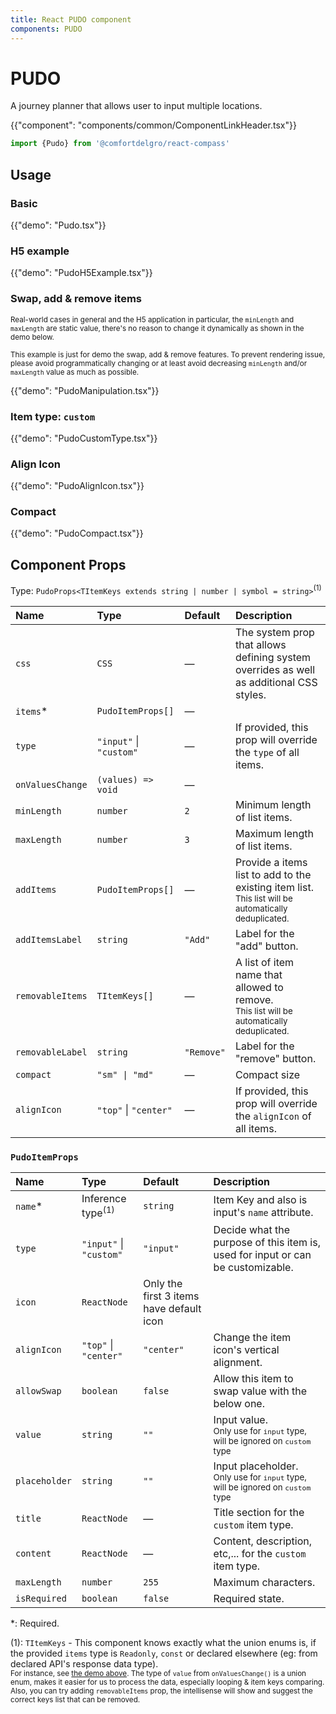 ```yaml
---
title: React PUDO component
components: PUDO
---
```


# PUDO

<p class="description">A journey planner that allows user to input multiple locations.</p>

{{"component": "components/common/ComponentLinkHeader.tsx"}}

```jsx
import {Pudo} from '@comfortdelgro/react-compass'
```


## Usage

### Basic

{{"demo": "Pudo.tsx"}}

### H5 example

{{"demo": "PudoH5Example.tsx"}}

### Swap, add & remove items

<small>
Real-world cases in general and the H5 application in particular, the <code>minLength</code> and <code>maxLength</code> are static value, there's no reason to change it dynamically as shown in the demo below.

This example is just for demo the swap, add & remove features. To prevent rendering issue, please avoid programmatically changing or at least avoid decreasing `minLength` and/or `maxLength` value as much as possible.
</small>

{{"demo": "PudoManipulation.tsx"}}

### Item type: `custom`

{{"demo": "PudoCustomType.tsx"}}

### Align Icon

{{"demo": "PudoAlignIcon.tsx"}}

### Compact

{{"demo": "PudoCompact.tsx"}}

## Component Props

Type: `PudoProps<TItemKeys extends string | number | symbol = string>`<sup>(1)</sup>

| Name             | Type                    | Default    | Description                                                                                                             |
| :--------------- | :---------------------- | :--------- | :---------------------------------------------------------------------------------------------------------------------- |
| `css`            | `CSS`                   | —          | The system prop that allows defining system overrides as well as additional CSS styles.                                 |
| `items`\*        | `PudoItemProps[]`       | —          |                                                                                                                         |
| `type`           | `"input"` \| `"custom"` | —          | If provided, this prop will override the `type` of all items.                                                           |
| `onValuesChange` | `(values) => void`      | —          |                                                                                                                         |
| `minLength`      | `number`                | `2`        | Minimum length of list items.                                                                                           |
| `maxLength`      | `number`                | `3`        | Maximum length of list items.                                                                                           |
| `addItems`       | `PudoItemProps[]`       | —          | Provide a items list to add to the existing item list.<br/><small>This list will be automatically deduplicated.</small> |
| `addItemsLabel`  | `string`                | `"Add"`    | Label for the "add" button.                                                                                             |
| `removableItems` | `TItemKeys[]`           | —          | A list of item name that allowed to remove.<br/><small>This list will be automatically deduplicated.</small>            |
| `removableLabel` | `string`                | `"Remove"` | Label for the "remove" button.                                                                                          |
| `compact`        | `"sm" \| "md"`          | —          | Compact size                                                                                                            |
| `alignIcon`      | `"top"` \| `"center"`   | —          | If provided, this prop will override the `alignIcon` of all items.                                                      |

### `PudoItemProps`

| Name          | Type                         | Default                                  | Description                                                                                       |
| :------------ | :--------------------------- | :--------------------------------------- | :------------------------------------------------------------------------------------------------ |
| `name`\*      | Inference type<sup>(1)</sup> | `string`                                 | Item Key and also is input's `name` attribute.                                                    |
| `type`        | `"input"` \| `"custom"`      | `"input"`                                | Decide what the purpose of this item is, used for input or can be customizable.                   |
| `icon`        | `ReactNode`                  | Only the first 3 items have default icon |                                                                                                   |
| `alignIcon`   | `"top"` \| `"center"`        | `"center"`                               | Change the item icon's vertical alignment.                                                        |
| `allowSwap`   | `boolean`                    | `false`                                  | Allow this item to swap value with the below one.                                                 |
| `value`       | `string`                     | `""`                                     | Input value.<br/><small>Only use for `input` type, will be ignored on `custom` type</small>       |
| `placeholder` | `string`                     | `"" `                                    | Input placeholder.<br/><small>Only use for `input` type, will be ignored on `custom` type</small> |
| `title`       | `ReactNode`                  | —                                        | Title section for the `custom` item type.                                                         |
| `content`     | `ReactNode`                  | —                                        | Content, description, etc,... for the `custom` item type.                                         |
| `maxLength`   | `number`                     | `255`                                    | Maximum characters.                                                                               |
| `isRequired`  | `boolean`                    | `false`                                  | Required state.                                                                                   |

\*: Required.

(1): `TItemKeys` - This component knows exactly what the union enums is, if the provided `items` type is `Readonly`, `const` or declared elsewhere (eg: from declared API's response data type).<br/>
<small>For instance, see <a href="#basic">the demo above</a>. The type of `value` from `onValuesChange()` is a union enum, makes it easier for us to process the data, especially looping & item keys comparing.
Also, you can try adding `removableItems` prop, the intellisense will show and suggest the correct keys list that can be removed.</small>

